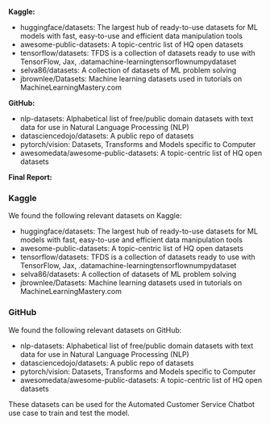 **Kaggle:**
* huggingface/datasets: The largest hub of ready-to-use datasets for ML models with fast, easy-to-use and efficient data manipulation tools
* awesome-public-datasets: A topic-centric list of HQ open datasets
* tensorflow/datasets: TFDS is a collection of datasets ready to use with TensorFlow, Jax, .datamachine-learningtensorflownumpydataset
* selva86/datasets: A collection of datasets of ML problem solving
* jbrownlee/Datasets: Machine learning datasets used in tutorials on MachineLearningMastery.com

**GitHub:**
* nlp-datasets: Alphabetical list of free/public domain datasets with text data for use in Natural Language Processing (NLP)
* datasciencedojo/datasets: A public repo of datasets
* pytorch/vision: Datasets, Transforms and Models specific to Computer
* awesomedata/awesome-public-datasets: A topic-centric list of HQ open datasets

**Final Report:**

### Kaggle

We found the following relevant datasets on Kaggle:

* huggingface/datasets: The largest hub of ready-to-use datasets for ML models with fast, easy-to-use and efficient data manipulation tools
* awesome-public-datasets: A topic-centric list of HQ open datasets
* tensorflow/datasets: TFDS is a collection of datasets ready to use with TensorFlow, Jax, .datamachine-learningtensorflownumpydataset
* selva86/datasets: A collection of datasets of ML problem solving
* jbrownlee/Datasets: Machine learning datasets used in tutorials on MachineLearningMastery.com

### GitHub

We found the following relevant datasets on GitHub:

* nlp-datasets: Alphabetical list of free/public domain datasets with text data for use in Natural Language Processing (NLP)
* datasciencedojo/datasets: A public repo of datasets
* pytorch/vision: Datasets, Transforms and Models specific to Computer
* awesomedata/awesome-public-datasets: A topic-centric list of HQ open datasets

These datasets can be used for the Automated Customer Service Chatbot use case to train and test the model.